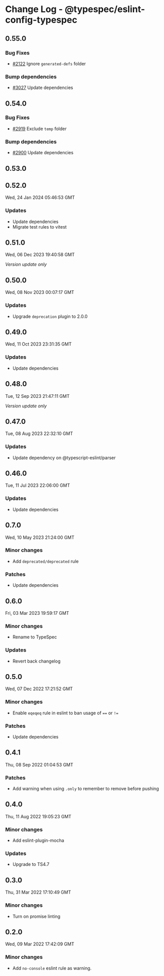 # Change Log - @typespec/eslint-config-typespec

## 0.55.0

### Bug Fixes

- [#2122](https://github.com/microsoft/typespec/pull/2122) Ignore `generated-defs` folder

### Bump dependencies

- [#3027](https://github.com/microsoft/typespec/pull/3027) Update dependencies


## 0.54.0

### Bug Fixes

- [#2919](https://github.com/microsoft/typespec/pull/2919) Exclude `temp` folder

### Bump dependencies

- [#2900](https://github.com/microsoft/typespec/pull/2900) Update dependencies


## 0.53.0


## 0.52.0

Wed, 24 Jan 2024 05:46:53 GMT

### Updates

- Update dependencies
- Migrate test rules to vitest

## 0.51.0

Wed, 06 Dec 2023 19:40:58 GMT

_Version update only_

## 0.50.0

Wed, 08 Nov 2023 00:07:17 GMT

### Updates

- Upgrade `deprecation` plugin to 2.0.0

## 0.49.0

Wed, 11 Oct 2023 23:31:35 GMT

### Updates

- Update dependencies

## 0.48.0

Tue, 12 Sep 2023 21:47:11 GMT

_Version update only_

## 0.47.0

Tue, 08 Aug 2023 22:32:10 GMT

### Updates

- Update dependency on @typescript-eslint/parser

## 0.46.0

Tue, 11 Jul 2023 22:06:00 GMT

### Updates

- Update dependencies

## 0.7.0

Wed, 10 May 2023 21:24:00 GMT

### Minor changes

- Add `deprecated/deprecated` rule

### Patches

- Update dependencies

## 0.6.0

Fri, 03 Mar 2023 19:59:17 GMT

### Minor changes

- Rename to TypeSpec

### Updates

- Revert back changelog

## 0.5.0

Wed, 07 Dec 2022 17:21:52 GMT

### Minor changes

- Enable `eqeqeq` rule in eslint to ban usage of `==` or `!=`

### Patches

- Update dependencies

## 0.4.1

Thu, 08 Sep 2022 01:04:53 GMT

### Patches

- Add warning when using `.only` to remember to remove before pushing

## 0.4.0

Thu, 11 Aug 2022 19:05:23 GMT

### Minor changes

- Add eslint-plugin-mocha

### Updates

- Upgrade to TS4.7

## 0.3.0

Thu, 31 Mar 2022 17:10:49 GMT

### Minor changes

- Turn on promise linting

## 0.2.0

Wed, 09 Mar 2022 17:42:09 GMT

### Minor changes

- Add `no-console` eslint rule as warning.
